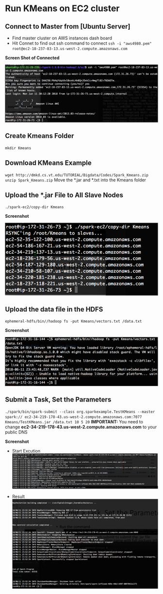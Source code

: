 # Run KMeans on EC2 cluster

## Connect to Master from [Ubuntu Server]
+ Find master cluster on AWS instances dash board
+ Hit Connet to find out ssh command to connect `ssh -i "aws4980.pem" root@ec2-18-237-83-13.us-west-2.compute.amazonaws.com`

__Screen Shot of Connected__

![ScreenShot](./ss_1.png)

## Create Kmeans Folder
`mkdir Kmeans`

## Download KMeans Example
`wget http://dmkd.cs.vt.edu/TUTORIAL/Bigdata/Codes/Spark_Kmeans.zip`
`unzip Spark_Kmeans.zip`
Move the *.jar and *.txt into the Kmeans folder 

## Upload the *.jar File to All Slave Nodes
`./spark-ec2/copy-dir Kmeans`

__Screenshot__

![Screenshot](./ss_2.png)

## Upload the data file in the HDFS
`ephemeral-hdfs/bin//hadoop fs -put Kmeans/vectors.txt /data.txt`

__Screenshot__

![Screenshot](./ss_3.png)

## Submit a Task, Set the Parameters
`./spark/bin/spark-submit --class org.sparkexample.TestKMeans --master spark:// ec2-34-219-178-43.us-west-2.compute.amazonaws.com:7077 Kmeans/TestKMeans.jar /data.txt 10 5 20`
__IMPORTANT:__ You need to change  __ec2-34-219-178-43.us-west-2.compute.amazonaws.com__ to your public DNS

__Screenshot__
+ Start Excution 
![Screenshot](./ss_4.png)

+ Result
![Screenshot](./ss_5.png)

